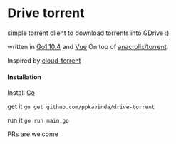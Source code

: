# Drive torrent

simple torrent client to download torrents into GDrive :)

written in [Go1.10.4](https://golang.org) and [Vue](https://vuejs.org) On top of [anacrolix/torrent](https://github.com/anacrolix/torrent).

Inspired by [cloud-torrent](https://github.com/jpillora/cloud-torrent)


#### Installation

Install [Go](https://golang.org/doc/install)

get it `go get github.com/ppkavinda/drive-torrent`

run it `go run main.go`


PRs are welcome
